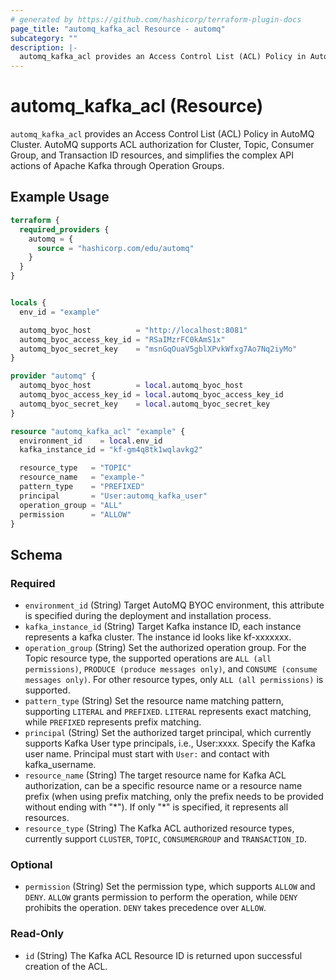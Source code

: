 ```yaml
---
# generated by https://github.com/hashicorp/terraform-plugin-docs
page_title: "automq_kafka_acl Resource - automq"
subcategory: ""
description: |-
  automq_kafka_acl provides an Access Control List (ACL) Policy in AutoMQ Cluster. AutoMQ supports ACL authorization for Cluster, Topic, Consumer Group, and Transaction ID resources, and simplifies the complex API actions of Apache Kafka through Operation Groups.
---
```


# automq_kafka_acl (Resource)

`automq_kafka_acl` provides an Access Control List (ACL) Policy in AutoMQ Cluster. AutoMQ supports ACL authorization for Cluster, Topic, Consumer Group, and Transaction ID resources, and simplifies the complex API actions of Apache Kafka through Operation Groups.

## Example Usage

```terraform
terraform {
  required_providers {
    automq = {
      source = "hashicorp.com/edu/automq"
    }
  }
}


locals {
  env_id = "example"

  automq_byoc_host          = "http://localhost:8081"
  automq_byoc_access_key_id = "RSaIMzrFC0kAmS1x"
  automq_byoc_secret_key    = "msnGqOuaV5gblXPvkWfxg7Ao7Nq2iyMo"
}

provider "automq" {
  automq_byoc_host          = local.automq_byoc_host
  automq_byoc_access_key_id = local.automq_byoc_access_key_id
  automq_byoc_secret_key    = local.automq_byoc_secret_key
}

resource "automq_kafka_acl" "example" {
  environment_id    = local.env_id
  kafka_instance_id = "kf-gm4q8tk1wqlavkg2"

  resource_type   = "TOPIC"
  resource_name   = "example-"
  pattern_type    = "PREFIXED"
  principal       = "User:automq_kafka_user"
  operation_group = "ALL"
  permission      = "ALLOW"
}
```

<!-- schema generated by tfplugindocs -->
## Schema

### Required

- `environment_id` (String) Target AutoMQ BYOC environment, this attribute is specified during the deployment and installation process.
- `kafka_instance_id` (String) Target Kafka instance ID, each instance represents a kafka cluster. The instance id looks like kf-xxxxxxx.
- `operation_group` (String) Set the authorized operation group. For the Topic resource type, the supported operations are `ALL (all permissions)`, `PRODUCE (produce messages only)`, and `CONSUME (consume messages only)`. For other resource types, only `ALL (all permissions)` is supported.
- `pattern_type` (String) Set the resource name matching pattern, supporting `LITERAL` and `PREFIXED`. `LITERAL` represents exact matching, while `PREFIXED` represents prefix matching.
- `principal` (String) Set the authorized target principal, which currently supports Kafka User type principals, i.e., User:xxxx. Specify the Kafka user name. Principal must start with `User:` and contact with kafka_username.
- `resource_name` (String) The target resource name for Kafka ACL authorization, can be a specific resource name or a resource name prefix (when using prefix matching, only the prefix needs to be provided without ending with "\*"). If only "\*" is specified, it represents all resources.
- `resource_type` (String) The Kafka ACL authorized resource types, currently support `CLUSTER`, `TOPIC`, `CONSUMERGROUP` and `TRANSACTION_ID`.

### Optional

- `permission` (String) Set the permission type, which supports `ALLOW` and `DENY`. `ALLOW` grants permission to perform the operation, while `DENY` prohibits the operation. `DENY` takes precedence over `ALLOW`.

### Read-Only

- `id` (String) The Kafka ACL Resource ID is returned upon successful creation of the ACL.
